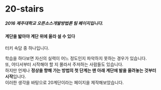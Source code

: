 # 20-stairs

##### *2016 제주대학교 오픈소스개발방법론 팀 페이지입니다.*

#### 계단을 밟아야 계단 위에 올라 설 수 있다
터키 속담 중 하나입니다.

학습을 하다보면 자신의 실력이 어느 정도인지 파악하지 못하는 경우가 있습니다.    
또, 어디서부터 시작해야 할 지 몰라서 주저하는 사람들도 있습니다.    
하지만 언제나 **정상을 향해 가는 방법의 첫 단계는 맨 아래 계단에 발을 올려놓는 것부터 시작**입니다.    
이러한 생각을 바탕으로 20계단이라는 페이지을 제작해보았습니다.
